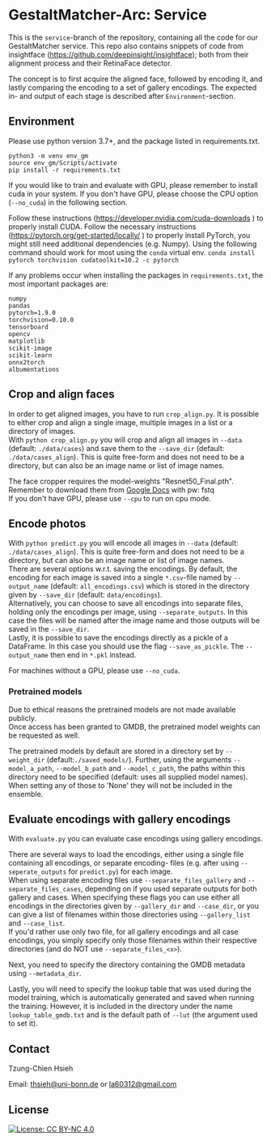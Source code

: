 # GestaltMatcher-Arc: Service
This is the `service`-branch of the repository, containing all the code for our GestaltMatcher service.
This repo also contains snippets of code from insightface (https://github.com/deepinsight/insightface); both from their 
alignment process and their RetinaFace detector.

The concept is to first acquire the aligned face, followed by encoding it, and lastly comparing the encoding to a set
of gallery encodings. The expected in- and output of each stage is described after `Environment`-section.

## Environment
Please use python version 3.7+, and the package listed in requirements.txt.

```
python3 -m venv env_gm
source env_gm/Scripts/activate
pip install -r requirements.txt
```

If you would like to train and evaluate with GPU, please remember to install cuda in your system.
If you don't have GPU, please choose the CPU option (`--no_cuda`) in the following section.

Follow these instructions (https://developer.nvidia.com/cuda-downloads ) to properly install CUDA.
Follow the necessary instructions (https://pytorch.org/get-started/locally/ ) to properly install PyTorch, you might still need additional dependencies (e.g. Numpy).
Using the following command should work for most using the `conda` virtual env.
```conda install pytorch torchvision cudatoolkit=10.2 -c pytorch```

If any problems occur when installing the packages in `requirements.txt`, the most important packages are:
```
numpy
pandas
pytorch=1.9.0
torchvision=0.10.0
tensorboard
opencv
matplotlib
scikit-image
scikit-learn
onnx2torch
albumentations
```

## Crop and align faces
In order to get aligned images, you have to run `crop_align.py`. It is possible to either crop and align a single image,
multiple images in a list or a directory of images.\
With `python crop_align.py` you will crop and align all images in `--data` (default: `./data/cases`) and save them to 
the `--save_dir` (default: `./data/cases_align`). This is quite free-form and does not need to be a directory, but can 
also be an image name or list of image names.

The face cropper requires the model-weights "Resnet50_Final.pth". Remember to download them from 
[Google Docs](https://drive.google.com/open?id=1oZRSG0ZegbVkVwUd8wUIQx8W7yfZ_ki1) with pw: fstq \
If you don't have GPU, please use `--cpu` to run on cpu mode.

## Encode photos 
With `python predict.py` you will encode all images in `--data` (default: `./data/cases_align`). This is quite free-form
and does not need to be a directory, but can also be an image name or list of image names. \
There are several options w.r.t. saving the encodings. By default, the encoding for each image is saved into a single 
`*.csv`-file named by `--output_name` (default: `all_encodings.csv`) which is stored in the directory given by 
`--save_dir` (default: `data/encodings`).\
Alternatively, you can choose to save all encodings into separate files, holding only the encodings per image, using 
`--separate_outputs`. In this case the files will be named after the image name and those outputs will be saved in the 
`--save_dir`.\
Lastly, it is possible to save the encodings directly as a pickle of a DataFrame. In this case you should use the flag 
`--save_as_pickle`. The `--output_name` then end in `*.pkl` instead. 

For machines without a GPU, please use `--no_cuda`.

### Pretrained models
Due to ethical reasons the pretrained models are not made available publicly. \
Once access has been granted to GMDB, the pretrained model weights can be requested as well.

The pretrained models by default are stored in a directory set by `--weight_dir` (default:`./saved_models/`). Further, 
using the arguments `--model_a_path`, `--model_b_path` and `--model_c_path`, the paths within this directory need to be
specified (default: uses all supplied model names). \
When setting any of those to 'None' they will not be included in the ensemble.

## Evaluate encodings with gallery encodings
With `evaluate.py` you can evaluate case encodings using gallery encodings.

There are several ways to load the encodings, either using a single file containing all encodings, or separate encoding-
files (e.g. after using `--seperate_outputs` for `predict.py`) for each image. \
When using separate encoding files use `--separate_files_gallery` and `--separate_files_cases`, depending on if you used
separate outputs for both gallery and cases. When specifying these flags you can use either all encodings in the 
directories given by `--gallery_dir` and `--case_dir`, or you can give a list of filenames within those directories 
using `--gallery_list` and `--case_list`.\
If you'd rather use only two file, for all gallery encodings and all case encodings, you simply specify only those
filenames within their respective directories (and do NOT use `--separate_files_<x>`).

Next, you need to specify the directory containing the GMDB metadata using `--metadata_dir`.

Lastly, you will need to specify the lookup table that was used during the model training, which is automatically 
generated and saved when running the training. However, it is included in the directory under the name 
`lookup_table_gmdb.txt` and is the default path of `--lut` (the argument used to set it).

## Contact
Tzung-Chien Hsieh

Email: thsieh@uni-bonn.de or la60312@gmail.com

## License
[![License: CC BY-NC 4.0](https://img.shields.io/badge/License-CC%20BY--NC%204.0-lightgrey.svg)](http://creativecommons.org/licenses/by-nc/4.0/)
